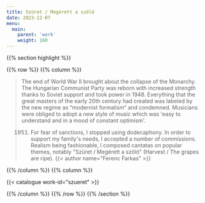 ```yaml
---
title: Szüret / Megérett a szölö
date: 2023-12-07
menu:
  main:
    parent: 'work'
    weight: 160
---
```


{{% section highlight %}}

{{% row %}}
{{% column %}}

> The end of World War II brought about the collapse of the Monarchy. The Hungarian Communist Party was 
> reborn with increased strength thanks to Soviet support and took power in 1948. Everything that the great 
> masters of the early 20th century had created was labeled by the new regime as “modernist formalism” and 
> condemned. Musicians were obliged to adopt a new style of music which was 'easy to understand and in a 
> mood of constant optimism'.  
>
> 1951. For fear of sanctions, I stopped using dodecaphony. In order to support my family's needs, I 
> accepted a number of commissions. Realism being fashionable, I composed cantatas on popular themes, 
> notably "Szüret / Megérett a szölö" (Harvest / The grapes are ripe).
> {{< author name="Ferenc Farkas" >}}

{{% /column %}}
{{% column %}}


{{< catalogue work-id="szueret" >}}

{{% /column %}}
{{% /row %}}
{{% /section %}}